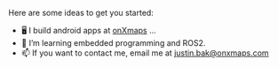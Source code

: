 Here are some ideas to get you started:

- 🖥️ I build android apps at [onXmaps](https://www.onxmaps.com/) ...
- 🌱 I’m learning embedded programming and ROS2.
- 📫 If you want to contact me, email me at justin.bak@onxmaps.com

